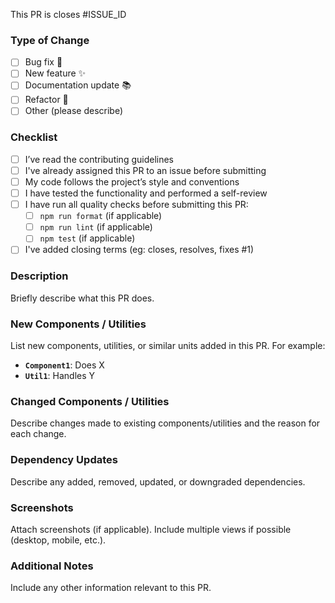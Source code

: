 This PR is closes #ISSUE_ID

### Type of Change
- [ ] Bug fix 🐛
- [ ] New feature ✨
- [ ] Documentation update 📚
- [ ] Refactor 🔨
- [ ] Other (please describe)

### Checklist
- [ ] I’ve read the contributing guidelines  
- [ ] I've already assigned this PR to an issue before submitting  
- [ ] My code follows the project’s style and conventions  
- [ ] I have tested the functionality and performed a self-review  
- [ ] I have run all quality checks before submitting this PR:
  - [ ] `npm run format` (if applicable)
  - [ ] `npm run lint` (if applicable)
  - [ ] `npm test` (if applicable)
- [ ] I've added closing terms (eg: closes, resolves, fixes #1)

### Description
Briefly describe what this PR does.

### New Components / Utilities
List new components, utilities, or similar units added in this PR. For example:
- **`Component1`**: Does X
- **`Util1`**: Handles Y

### Changed Components / Utilities
Describe changes made to existing components/utilities and the reason for each change.

### Dependency Updates
Describe any added, removed, updated, or downgraded dependencies.

### Screenshots
Attach screenshots (if applicable). Include multiple views if possible (desktop, mobile, etc.).

### Additional Notes
Include any other information relevant to this PR.
